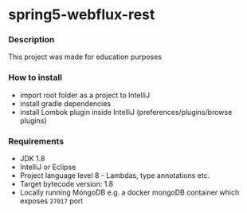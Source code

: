 # spring5-webflux-rest

### Description

This project was made for education purposes

### How to install
- import root folder as a project to IntelliJ
- install gradle dependencies
- install Lombok plugin inside IntelliJ (preferences/plugins/browse plugins)

### Requirements
- JDK 1.8
- IntelliJ or Eclipse
- Project language level 8 - Lambdas, type annotations etc.
- Target bytecode version: 1.8
- Locally running MongoDB e.g. a docker mongoDB container which exposes `27017` port
